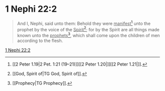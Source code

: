 # 1 Nephi 22:2

> And I, Nephi, said unto them: Behold they were <u>manifest</u>[^a] unto the prophet by the voice of the <u>Spirit</u>[^b]; for by the Spirit are all things made known unto the <u>prophets</u>[^c], which shall come upon the children of men according to the flesh.

[1 Nephi 22:2](https://www.churchofjesuschrist.org/study/scriptures/bofm/1-ne/22?lang=eng&id=p2#p2)


[^a]: [[2 Peter 1.19|2 Pet. 1:21 (19–21)]][[2 Peter 1.20|]][[2 Peter 1.21|]].  
[^b]: [[God, Spirit of|TG God, Spirit of]].  
[^c]: [[Prophecy|TG Prophecy]].  
